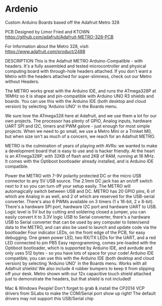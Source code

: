 # Ardenio
Custom Arduino Boards based off the Adafruit Metro 328

PCB Designed by Limor Fried and KTOWN
https://github.com/adafruit/Adafruit-METRO-328-PCB

For Information about the Metro 328, visit:
https://www.adafruit.com/product/2488


DESCRIPTION
This is the Adafruit METRO Arduino-Compatible - with headers.  It's a fully assembled and tested microcontroller and physical computing board with through-hole headers attached.  If you don't want a Metro with the headers attached for super-slimness, check out our Metro without Headers.

The METRO works great with the Arduino IDE, and runs the ATmega328P at 16MHz so it is shape and pin-compatible with Arduino UNO R3 shields and boards. You can use this with the Arduino IDE (both desktop and cloud version) by selecting 'Arduino UNO' in the Boards menu.

We sure love the ATmega328 here at Adafruit, and we use them a lot for our own projects. The processor has plenty of GPIO, Analog inputs, hardware UART SPI and I2C, timers and PWM galore - just enough for most simple projects. When we need to go small, we use a Metro Mini or a Trinket M0, but when size isn't as much of a concern, we reach for an Adafruit METRO.

METRO is the culmination of years of playing with AVRs: we wanted to make a development board that is easy to use and is hacker friendly. At the heart is an ATmega328P, with 32KB of flash and 2KB of RAM, running at 16 MHz. It comes with the Optiboot bootloader already installed, and is Arduino IDE compatible.

Power the METRO with 7-9V polarity protected DC or the micro USB connector to any 5V USB source. The 2.1mm DC jack has an on/off switch next to it so you can turn off your setup easily. The METRO will automagically switch between USB and DC.
METRO has 20 GPIO pins, 6 of which are Analog in as well, and 2 of which are reserved for the USB-serial converter. There's also 6 PWMs available on 3 timers (1 x 16-bit, 2 x 8-bit). There's a hardware SPI port, hardware I2C port and hardware UART to USB. Logic level is 5V but by cutting and soldering closed a jumper, you can easily convert it to 3.3V logic
USB to Serial converter, there's a hardware USB to Serial converter that can be used by any computer to listen/send data to the METRO, and can also be used to launch and update code via the bootloader
Four indicator LEDs, on the front edge of the PCB, for easy debugging. One green power LED, two RX/TX LEDs for the UART, and a red LED connected to pin PB5
Easy reprogramming, comes pre-loaded with the Optiboot bootloader, which is supported by Arduino IDE, and avrdude and only uses 512 bytes - so you have lots of space for your code!
Arduino IDE compatible, you can use this with the Arduino IDE (both desktop and cloud version) by selecting 'Arduino UNO' in the Boards menu.
Works with all Adafruit shields!
We also include 4 rubber bumpers to keep it from slipping off your desk. Metro shown with our 12x capacitive touch shield attached just to demonstrate the headers, but that shield is not included!

Mac & Windows People! Don't forget to grab & install the CP2014 VCP drivers from SiLabs to make the COM/Serial port show up right! The default drivers may not support this USB/Serial chip
